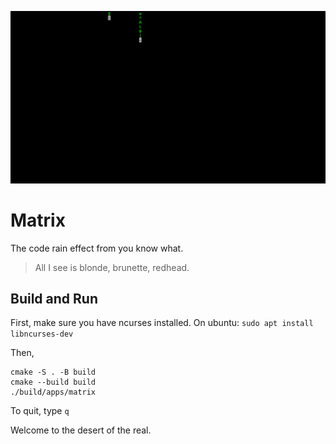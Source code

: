 ![screenshot](assets/screenshot.gif)

# Matrix

The code rain effect from you know what.

> All I see is blonde, brunette, redhead.

## Build and Run

First, make sure you have ncurses installed.
On ubuntu: `sudo apt install libncurses-dev`

Then,
```
cmake -S . -B build
cmake --build build
./build/apps/matrix
```
To quit, type `q`

Welcome to the desert of the real.
